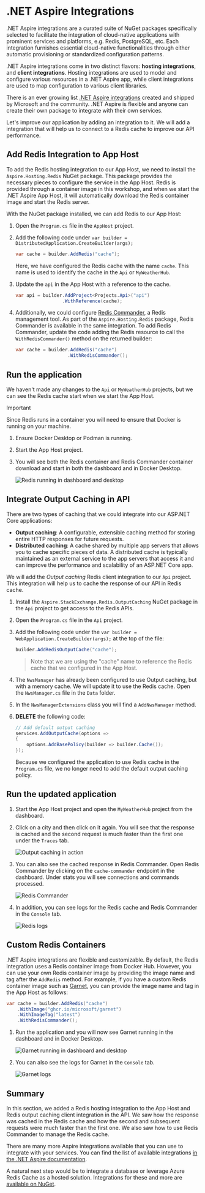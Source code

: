 # .NET Aspire Integrations

.NET Aspire integrations are a curated suite of NuGet packages specifically selected to facilitate the integration of cloud-native applications with prominent services and platforms, e.g. Redis, PostgreSQL, etc. Each integration furnishes essential cloud-native functionalities through either automatic provisioning or standardized configuration patterns.

.NET Aspire integrations come in two distinct flavors: **hosting integrations**, and **client integrations**. Hosting integrations are used to model and configure various resources in a .NET Aspire app, while client integrations are used to map configuration to various client libraries.

There is an ever growing list [.NET Aspire integrations](https://learn.microsoft.com/dotnet/aspire/fundamentals/integrations-overview?tabs=dotnet-cli#available-integrations) created and shipped by Microsoft and the community. .NET Aspire is flexible and anyone can create their own package to integrate with their own services.

Let's improve our application by adding an integration to it. We will add a integration that will help us to connect to a Redis cache to improve our API performance.

## Add Redis Integration to App Host

To add the Redis hosting integration to our App Host, we need to install the `Aspire.Hosting.Redis` NuGet package. This package provides the necessary pieces to configure the service in the App Host. Redis is provided through a container image in this workshop, and when we start the .NET Aspire App Host, it will automatically download the Redis container image and start the Redis server.

With the NuGet package installed, we can add Redis to our App Host:

1. Open the `Program.cs` file in the `AppHost` project.
1. Add the following code under `var builder = DistributedApplication.CreateBuilder(args);`

    ```csharp
    var cache = builder.AddRedis("cache");
    ```

    Here, we have configured the Redis cache with the name `cache`. This name is used to identify the cache in the `Api` or `MyWeatherHub`.
1. Update the `api` in the App Host with a reference to the cache.

    ```csharp
    var api = builder.AddProject<Projects.Api>("api")
                     .WithReference(cache);
    ```

1. Additionally, we could configure [Redis Commander](https://joeferner.github.io/redis-commander/), a Redis management tool. As part of the `Aspire.Hosting.Redis` package,  Redis Commander is available in the same integration. To add Redis Commander, update the code adding the Redis resource to call the `WithRedisCommander()` method on the returned builder:

    ```csharp
    var cache = builder.AddRedis("cache")
                       .WithRedisCommander();
    ```

## Run the application

We haven't made any changes to the `Api` or `MyWeatherHub` projects, but we can see the Redis cache start when we start the App Host.

> [!IMPORTANT]
> Since Redis runs in a container you will need to ensure that Docker is running on your machine.

1. Ensure Docker Desktop or Podman is running.
1. Start the App Host project.
1. You will see both the Redis container and Redis Commander container download and start in both the dashboard and in Docker Desktop.

    ![Redis running in dashboard and desktop](./media/redis-started.png)

## Integrate Output Caching in API

There are two types of caching that we could integrate into our ASP.NET Core applications:

- **Output caching**: A configurable, extensible caching method for storing entire HTTP responses for future requests.
- **Distributed caching**: A cache shared by multiple app servers that allows you to cache specific pieces of data. A distributed cache is typically maintained as an external service to the app servers that access it and can improve the performance and scalability of an ASP.NET Core app.

We will add the _Output caching_ Redis client integration to our `Api` project. This integration will help us to cache the response of our API in Redis cache.

1. Install the `Aspire.StackExchange.Redis.OutputCaching` NuGet package in the `Api` project to get access to the Redis APIs.
1. Open the `Program.cs` file in the `Api` project.
1. Add the following code under the `var builder = WebApplication.CreateBuilder(args);` at the top of the file:

    ```csharp
    builder.AddRedisOutputCache("cache");
    ```

    > Note that we are using the "cache" name to reference the Redis cache that we configured in the App Host.
1. The `NwsManager` has already been configured to use Output caching, but with a memory cache. We will update it to use the Redis cache. Open the `NwsManager.cs` file in the `Data` folder.
1. In the `NwsManagerExtensions` class you will find a `AddNwsManager` method.
1. **DELETE** the following code:

    ```csharp
    // Add default output caching
    services.AddOutputCache(options =>
    {
        options.AddBasePolicy(builder => builder.Cache());
    });
    ```

    Because we configured the application to use Redis cache in the `Program.cs` file, we no longer need to add the default output caching policy.

## Run the updated application

1. Start the App Host project and open the `MyWeatherHub` project from the dashboard.
1. Click on a city and then click on it again. You will see that the response is cached and the second request is much faster than the first one under the `Traces` tab.

    ![Output caching in action](./media/output-caching.png)

1. You can also see the cached response in Redis Commander. Open Redis Commander by clicking on the `cache-commander` endpoint in the dashboard. Under stats you will see connections and commands processed.

    ![Redis Commander](./media/redis-commander.png)

1. In addition, you can see logs for the Redis cache and Redis Commander in the `Console` tab.

    ![Redis logs](./media/redis-logs.png)

## Custom Redis Containers

.NET Aspire integrations are flexible and customizable. By default, the Redis integration uses a Redis container image from Docker Hub. However, you can use your own Redis container image by providing the image name and tag after the `AddRedis` method. For example, if you have a custom Redis container image such as [Garnet](https://github.com/microsoft/garnet), you can provide the image name and tag in the App Host as follows:

```csharp
var cache = builder.AddRedis("cache")
    .WithImage("ghcr.io/microsoft/garnet")
    .WithImageTag("latest")
    .WithRedisCommander();
```

1. Run the application and you will now see Garnet running in the dashboard and in Docker Desktop.

    ![Garnet running in dashboard and desktop](./media/garnet-started.png)

1. You can also see the logs for Garnet in the `Console` tab.

    ![Garnet logs](./media/garnet-logs.png)

## Summary

In this section, we added a Redis hosting integration to the App Host and Redis output caching client integration in the API. We saw how the response was cached in the Redis cache and how the second and subsequent requests were much faster than the first one. We also saw how to use Redis Commander to manage the Redis cache.

There are many more Aspire integrations available that you can use to integrate with your services. You can find the list of available integrations [in the .NET Aspire documentation](https://learn.microsoft.com/dotnet/aspire/fundamentals/integrations-overview?tabs=dotnet-cli#available-integrations).

A natural next step would be to integrate a database or leverage Azure Redis Cache as a hosted solution. Integrations for these and more are [available on NuGet](https://www.nuget.org/packages?q=owner%3Aaspire+tags%3Aintegration).
